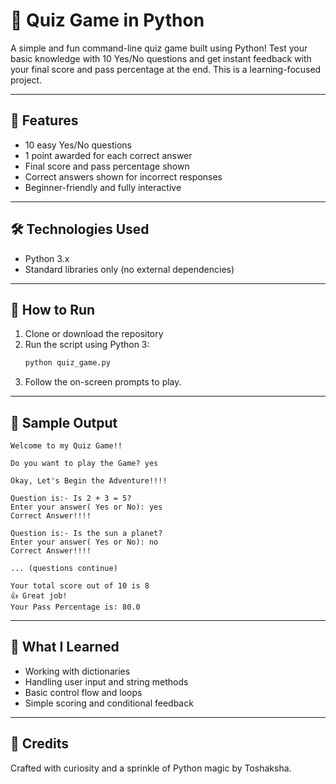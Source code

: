 # 🧠 Quiz Game in Python

A simple and fun command-line quiz game built using Python!
Test your basic knowledge with 10 Yes/No questions and get instant feedback with your final score and pass percentage at the end.
This is a learning-focused project.

---

## 📌 Features

- 10 easy Yes/No questions
- 1 point awarded for each correct answer
- Final score and pass percentage shown
- Correct answers shown for incorrect responses
- Beginner-friendly and fully interactive

---

## 🛠️ Technologies Used

- Python 3.x
- Standard libraries only (no external dependencies)

---

## 🚀 How to Run

1. Clone or download the repository  
2. Run the script using Python 3:  
   ```bash
   python quiz_game.py
3. Follow the on-screen prompts to play.

---

## 📌 Sample Output
```
Welcome to my Quiz Game!!

Do you want to play the Game? yes

Okay, Let's Begin the Adventure!!!!

Question is:- Is 2 + 3 = 5?
Enter your answer( Yes or No): yes
Correct Answer!!!!

Question is:- Is the sun a planet?
Enter your answer( Yes or No): no
Correct Answer!!!!

... (questions continue)

Your total score out of 10 is 8
👍 Great job!
Your Pass Percentage is: 80.0
```

---

## 🎯 What I Learned

- Working with dictionaries
- Handling user input and string methods
- Basic control flow and loops
- Simple scoring and conditional feedback

---

##  🙌 Credits
Crafted with curiosity and a sprinkle of Python magic by Toshaksha.